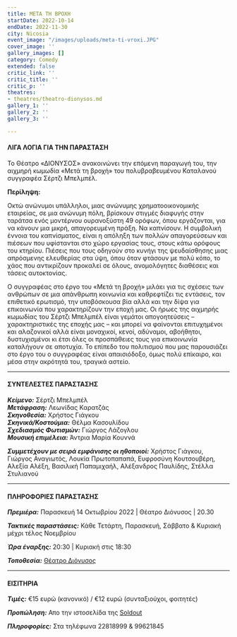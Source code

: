 ```yaml
---
title: ΜΕΤΑ ΤΗ ΒΡΟΧΗ
startDate: 2022-10-14
endDate: 2022-11-30
city: Nicosia
event_image: "/images/uploads/meta-ti-vroxi.JPG"
cover_image: ''
gallery_images: []
category: Comedy
extended: false
critic_link: ''
critic_title: ''
critic_p: ''
theatres:
- theatres/theatro-dionysos.md
gallery_1: ''
gallery_2: ''
gallery_3: ''

---
```

#### ΛΙΓΑ ΛΟΓΙΑ ΓΙΑ ΤΗΝ ΠΑΡΑΣΤΑΣΗ

Το Θέατρο «ΔΙΟΝΥΣΟΣ» ανακοινώνει την επόμενη παραγωγή του, την αιχμηρή κωμωδία «Μετά τη βροχή» του πολυβραβευμένου Καταλανού συγγραφέα Σέρτζι Μπελμπέλ.

**Περίληψη:**

Οκτώ ανώνυμοι υπάλληλοι, μιας ανώνυμης χρηματοοικονομικής εταιρείας, σε μια ανώνυμη πόλη, βρίσκουν στιγμές διαφυγής στην ταράτσα ενός μοντέρνου ουρανοξύστη 49 ορόφων, όπου εργάζονται, για να κάνουν μια μικρή, απαγορευμένη πράξη. Να καπνίσουν. Η συμβολική έννοια του καπνίσματος, είναι η απόληξη των πολλών απαγορεύσεων και πιέσεων που υφίστανται στο χώρο εργασίας τους, στους κάτω ορόφους του κτηρίου. Πιέσεις που τους οδηγούν στο κυνήγι της ψευδαίσθησης μιας απρόσμενης ελευθερίας στα ύψη, όπου όταν φτάσουν με πολύ κόπο, το χάος που αντικρίζουν προκαλεί σε όλους, ανομολόγητες διαθέσεις και τάσεις αυτοκτονίας.

Ο συγγραφέας στο έργο του «Μετά τη βροχή» μιλάει για τις σχέσεις των ανθρώπων σε μια απάνθρωπη κοινωνία και καθρεφτίζει τις εντάσεις, τον επιθετικό ερωτισμό, την υποβόσκουσα βία αλλά και την δίψα για επικοινωνία που χαρακτηρίζουν την εποχή μας. Οι ήρωες της αιχμηρής κωμωδίας του Σέρτζι Μπελμπέλ είναι γεμάτοι απογοητεύσεις – χαρακτηριστικές της εποχής μας – και μπορεί να φαίνονται επιτυχημένοι και αλαζονικοί αλλά είναι μοναχικοί, κενοί, αδύναμοι, αβοήθητοι, δυστυχισμένοι κι έτσι όλες οι προσπάθειες τους για επικοινωνία καταλήγουν σε αποτυχία. Το επίπεδο του πολιτισμού που μας παρουσιάζει στο έργο του ο συγγραφέας είναι απαισιόδοξο, όμως πολύ επίκαιρο, και μέσα στην ακρότητά του, τραγικά αστείο.

***

#### ΣΥΝΤΕΛΕΣΤΕΣ ΠΑΡΑΣΤΑΣΗΣ

**_Κείμενο:_** Σέρτζι Μπελμπέλ  
**_Μετάφραση:_** Λεωνίδας Καρατζάς  
**_Σκηνοθεσία:_** Χρήστος Γιάγκου  
**_Σκηνικά/Κοστούμια:_** Θέλμα Κασουλίδου  
**_Σχεδιασμός Φωτισμών:_** Γιώργος Λάζογλου  
**_Μουσική επιμέλεια:_** Άντρια Μαρία Κουννά

**_Συμμετέχουν με σειρά εμφάνισης οι ηθοποιοί:_** Χρήστος Γιάγκου, Γιώργος Αναγιωτός, Λουκία Πρωτοπαπαπά, Ευφροσύνη Κουτσουβέρη, Αλεξία Αλέξη, Βασιλική Παπαμιχαήλ, Αλέξανδρος Παυλίδης, Στέλλα Στυλιανού

***

#### ΠΛΗΡΟΦΟΡΙΕΣ ΠΑΡΑΣΤΑΣΗΣ

**_Πρεμιέρα:_** Παρασκευή 14 Οκτωβρίου 2022 | Θέατρο Διόνυσος | 20.30

**_Τακτικές παραστάσεις:_** Κάθε Τετάρτη, Παρασκευή, Σάββατο & Κυριακή μέχρι τέλος Νοεμβρίου

**_Ώρα έναρξης:_** 20:30 | Κυριακή στις 18:30

**_Τοποθεσία:_** [Θέατρο Διόνυσος](?#map)

***

#### ΕΙΣΙΤΗΡΙΑ

**_Τιμές:_** €15 ευρώ (κανονικό) / €12 ευρώ (συνταξιούχοι, φοιτητές)

**_Προπώληση:_** Απο την ιστοσελίδα της [Soldout](https://www.soldoutticketbox.com/meta-ti-vroxi-dionysos-theatre-2022/?lang=en)

**_Πληροφορίες:_** Στα τηλέφωνα 22818999 & 99621845